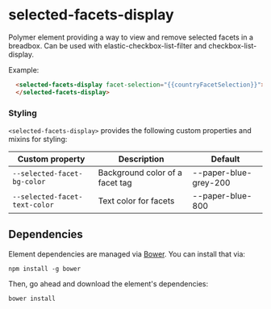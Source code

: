 # selected-facets-display

Polymer element providing a way to view and remove selected facets in a breadbox. Can be used with elastic-checkbox-list-filter and checkbox-list-display.

Example:
```html
  <selected-facets-display facet-selection="{{countryFacetSelection}}">
  </selected-facets-display>
```

### Styling

`<selected-facets-display>` provides the following custom properties and mixins
for styling:

Custom property | Description | Default
----------------|-------------|----------
`--selected-facet-bg-color` | Background color of a facet tag | --paper-blue-grey-200
`--selected-facet-text-color` | Text color for facets | --paper-blue-800

## Dependencies

Element dependencies are managed via [Bower](http://bower.io/). You can
install that via:

    npm install -g bower

Then, go ahead and download the element's dependencies:

    bower install

